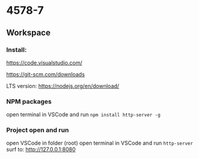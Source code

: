 # 4578-7


## Workspace
### Install:
https://code.visualstudio.com/

https://git-scm.com/downloads

LTS version:
https://nodejs.org/en/download/ 

### NPM packages
open terminal in VSCode and run 
`npm install http-server -g`

### Project open and run
open VSCode in folder (root)
open terminal in VSCode and run
`http-server`
surf to: http://127.0.0.1:8080
